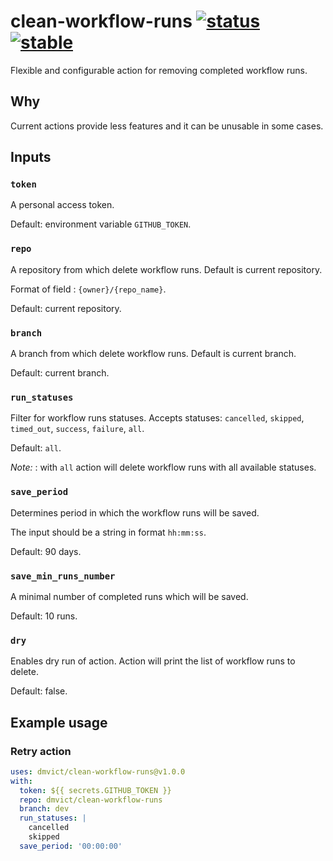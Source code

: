 
# clean-workflow-runs [![status](https://github.com/dmvict/clean-workflow-runs/actions/workflows/Publish.yml/badge.svg)](https://github.com/dmvict/clean-workflow-runs/actions/workflows/Publish.yml) [![stable](https://img.shields.io/badge/stability-stable-brightgreen.svg)](https://github.com/emersion/stability-badges#stable)

Flexible and configurable action for removing completed workflow runs.

## Why

Current actions provide less features and it can be unusable in some cases.

## Inputs

### `token`

A personal access token.

Default: environment variable `GITHUB_TOKEN`.

### `repo`

A repository from which delete workflow runs. Default is current repository.

Format of field : `{owner}/{repo_name}`.

Default: current repository.

### `branch`

A branch from which delete workflow runs. Default is current branch.

Default: current branch.

### `run_statuses`

Filter for workflow runs statuses. Accepts statuses: `cancelled`, `skipped`, `timed_out`, `success`, `failure`, `all`.

Default: `all`.

_Note:_ : with `all` action will delete workflow runs with all available statuses.

### `save_period`

Determines period in which the workflow runs will be saved.

The input should be a string in format `hh:mm:ss`.

Default: 90 days.

### `save_min_runs_number`

A minimal number of completed runs which will be saved.

Default: 10 runs.

### `dry`

Enables dry run of action. Action will print the list of workflow runs to delete.

Default: false.

## Example usage

### Retry action

```yaml
uses: dmvict/clean-workflow-runs@v1.0.0
with:
  token: ${{ secrets.GITHUB_TOKEN }}
  repo: dmvict/clean-workflow-runs
  branch: dev
  run_statuses: |
    cancelled
    skipped
  save_period: '00:00:00'
```

